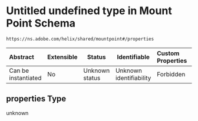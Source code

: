 # Untitled undefined type in Mount Point Schema

```txt
https://ns.adobe.com/helix/shared/mountpoint#/properties
```




| Abstract            | Extensible | Status         | Identifiable            | Custom Properties | Additional Properties | Access Restrictions | Defined In                                                                |
| :------------------ | ---------- | -------------- | ----------------------- | :---------------- | --------------------- | ------------------- | ------------------------------------------------------------------------- |
| Can be instantiated | No         | Unknown status | Unknown identifiability | Forbidden         | Allowed               | none                | [mountpoint.schema.json\*](mountpoint.schema.json "open original schema") |

## properties Type

unknown
